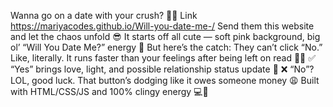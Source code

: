 Wanna go on a date with your crush? 💅💘 Link https://mariyacodes.github.io/Will-you-date-me-/
Send them this website and let the chaos unfold 😎
It starts off all cute — soft pink background, big ol’ “Will You Date Me?” energy 💖
But here’s the catch:
They can’t click “No.” Like, literally. It runs faster than your feelings after being left on read 🏃💨
✅ “Yes” brings love, light, and possible relationship status update 💍
❌ “No”? LOL, good luck. That button’s dodging like it owes someone money 😩
Built with HTML/CSS/JS and 100% clingy energy 💻💅
